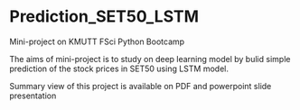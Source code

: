 # Prediction_SET50_LSTM
Mini-project on KMUTT FSci Python Bootcamp

The aims of mini-project is to study on deep learning model by bulid simple prediction of the stock prices in SET50 using LSTM model.

Summary view of this project is available on PDF and powerpoint slide presentation

